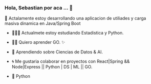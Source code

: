 ### Hola, Sebastian por aca ... 👋
<!-- **SebasGalvan/SebasGalvan** is a ✨ _special_ ✨ repository because its `README.md` (this file) appears on your GitHub profile. -->

📗 Actalamente estoy desarrollando una aplicacion de utiliades y carga masiva dinamica en Java/Spring Boot

- 👨🏻‍💻 Actualmete estoy estudiando Estadistica y Python.
- 🐱‍👤 Quiero aprender GO. ✨
- 🤖 Aprendiendo sobre Ciencias de Datos & AI. 
- 🌀 Me gustaria colaborar en proyectos con React|Spring && Node|Express || Python | DS | ML || GO.

- 💖 Python
